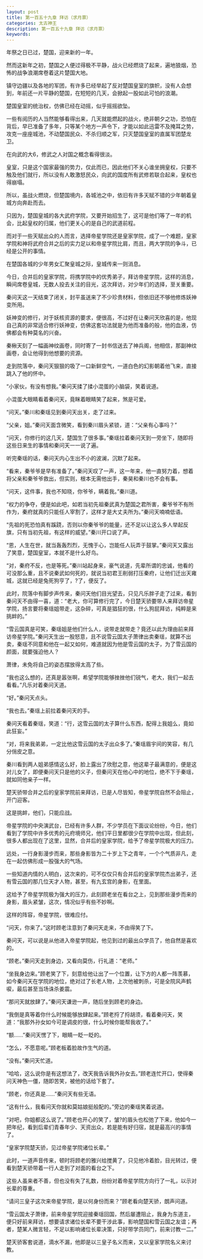```yaml
---
layout: post
title: 第一百五十九章 拜访（求月票）
categories: 太古神王
description: 第一百五十九章 拜访（求月票）
keywords:
---
```


年祭之日已过，楚国，迎来新的一年。

然而这新年之初，楚国之人便过得极不平静，战火已经燃烧了起来，遍地狼烟，恐怖的战争浪潮席卷着这片楚国大地。

镇守边疆以及各地的军团，有许多已经举起了反对楚国皇室的旗帜，没有人会想到，年前还一片平静的楚国，在短短的几天，会掀起一股如此可怕的浪潮。

楚国皇室的统治权，仿佛已经在动摇，似乎摇摇欲坠。

一些有阅历的人当然能够看得出来，几天就能燃起的战火，绝非朝夕之功，恐怕在背后，早已准备了多年，只等某个地方一声令下，才能以如此迅雷不及掩耳之势，攻克一座座城池，不动楚国民众、不杀归顺之军，只灭楚国皇室的直属军团楚龙卫。

在向武的大6，修武之人对国之概念看得很淡。

皇室，只是这个国家最强的势力，仅此而已，因此他们不关心谁坐拥皇权，只要不触及他们就行，所以没有人敢激怒民众，向武的国度所有武修若联合起来，皇权也得崩塌。

所以，虽战火燃烧，但楚国境内，各城池之中，依旧有许多天赋不错的少年朝着皇城方向奔赴而去。

只因为，楚国皇城的各大武府学院，又要开始招生了，这可是他们等了一年的机会，比起皇权的归属，他们更关心的是自己的武道前程。

而对于一些天赋出众的人而言，选择帝星学院还是皇家学院，成了一个难题，皇家学院和神将武府合并之后的实力足以和帝星学院比肩，而且，两大学院的争斗，已经是公开的事情。

在楚国各城的少年男女汇聚皇城之际，皇城传来一则消息。

今日，合并后的皇家学院，将携学院中的优秀弟子，拜访帝星学院，这样的消息，瞬间席卷皇城，无数人投去关注的目光，这次拜访，对少年们的选择，至关重要。

秦问天这一天结束了闭关，封平虽送来了不少珍贵材料，但依旧还不够他修炼妖神变所用。

妖神变的修行，对于妖核资源的要求，便很高，不过好在让秦问天欣喜的是，他现自己真的非常适合修行妖神变，仿佛这套功法就是为他而准备的般，他的血液，仿佛都会有种莫名的兴奋。

秦楸天刻了一幅画神纹画卷，同时寄了一封书信送去了神兵阁，他相信，那副神纹画卷，会让他得到他想要的资源。

走到院落中，秦问天狠狠的吸了一口新鲜空气，一道白色的幻影朝着他飞来，直接跳入了他的怀中。

“小家伙，有没有想我。”秦问天揉了揉小混蛋的小脑袋，笑着说道。

小混蛋大眼睛看着秦问天，竟眯着眼睛笑了起来，煞是可爱。

“问天。”秦川和秦瑶见到秦问天出关，走了过来。

“父亲，姐。”秦问天面含微笑，看到秦川眉头紧锁，道：“父亲有心事吗？”

“问天，你修行的这几天，楚国生了很多事。”秦瑶拉着秦问天到一旁坐下，随即将这些日来生的事情和秦问天一一说了遍。

听完秦瑶的话，秦问天内心生出不小的波澜，沉默了起来。

“看来，秦爷爷是早有准备了。”秦问天叹了一声，这一年来，他一直努力着，想着将父亲和秦爷爷救出，但实则，根本无需他出手，秦昊和秦川也不会有事。

“问天，这件事，我也不知晓，你爷爷，瞒着我。”秦川道。

“权力的争夺，便是如此吧，如若当初先祖秦武真为楚国之君所害，秦爷爷不有所作为，秦府就真的只能任人宰割了，这样才是大丈夫所为。”秦问天喃喃低语。

“先祖的死恐怕真有蹊跷，否则以你秦爷爷的能量，还不足以让这么多人举起反旗，只有当初先祖，有这样的威望。”秦川开口说了声。

“恩，人生在世，就当轰轰烈烈，无愧于心，岂能任人玩弄于鼓掌。”秦问天又露出了笑意，楚国皇室，本就不是什么好鸟。

“对，秦府不反，也是等死。”秦川站起身来，豪气说道，先辈所谓的忠诚，他看的可没那么重，且不说秦武如何死的，就说当初君王削弱打压秦府，让他们迁出天雍城，这就已经是兔死狗亨了，?了，便反了。

此时，院落中有脚步声传来，秦问天他们目光望去，只见凡乐胖子走了过来，看到秦问天不由得一喜，道：“老大，你可算修行完了，今日楚天骄要带人来拜访帝星学院，扬言要将秦瑶姐带走，这杂碎，可真是猖狂的很，什么狗屁拜访，纯粹是来挑衅的。”

“雪云国真是可笑，秦瑶姐是他们什么人，说带走就带走？竟还以此为理由前来拜访帝星学院。”秦问天生出一股怒意，且不说雪云国太子萧律出卖秦瑶，就算不出卖，秦瑶不同意和他在一起又如何，难道就因为他是雪云国的太子，为了雪云国的颜面，就要强迫他人？

萧律，未免将自己的姿态摆放得太高了些。

“我也这么想的，还真是嚣张啊，希望学院能够挫挫他们锐气，老大，我们一起去看看。”凡乐对着秦问天道。

“好。”秦问天点头。

“我也去。”秦瑶上前拉着秦问天的手。

秦问天看着秦瑶，笑道：“行，这雪云国的太子算什么东西，配得上我姐么，竟如此狂妄。”

“对，将来我弟弟，一定比他这雪云国的太子出众多了。”秦瑶眉宇间的笑容，有几分俏皮之意。

秦川看到两人姐弟感情这么好，脸上露出了欣慰之意，他这辈子最满意的，便是这对儿女了，即便秦问天只是他的义子，但秦问天在他心中的地位，绝不下于秦瑶，就如同他亲子一样。

楚天骄带合并之后的皇家学院前来拜访，已是人尽皆知，帝星学院自然不会阻止，开门迎客。

这是挑衅，他们，只能应战。

帝星学院的中央演武台，已经有许多人群，不少学员在下面议论纷纷，今日，他们看到了学院中许多优秀的元府境师兄，他们平日里都很少在学院中出现，但此刻，很多人都出现在了这里，显然，合并后的皇家学院，给予了帝星学院极大的压力。

远处，一行身影漫步而来，那些身影皆为二十岁上下之青年，一个个气质非凡，走在一起仿佛形成一股强大的气场。

一些知道内情的人明白，这次来的，可不仅仅只有合并后的皇家学院杰出弟子，还有雪云国的那几位天才人物，甚至，有九玄宫的身影，在里面。

这给予了帝星学院极为强大的压力，此刻顾老坐在看台之上，见到那些漫步而来的身影，眉头紧皱，这次，情况似乎有些不妙啊。

这样的阵容，帝星学院，很难应付。

“问天，你来了。”这时顾老注意到了秦问天走来，不由得笑了下。

秦问天，可以说是从他进入帝星学院起，他见到过的最出众学员了，他自然是喜欢的。

“顾老。”秦问天走到身边，又看向莫伤，行礼道：“老师。”

“坐我身边来。”顾老笑了下，刻意给他让出了一个位置，让下方的人都一阵羡慕，如今秦问天在学院的地位，绝对过了长老人物，上次他被刺杀，可是全院风声鹤唳，最后甚至当场诛杀姜震。

“那问天就放肆了。”秦问天谦逊一声，随后坐到顾老的身边。

“我倒是真等着你什么时候能够放肆起来。”顾老捋了捋胡须，看着秦问天，笑道：“我那外孙女如今可是调皮的很，什么时候你能帮我收了。”

“额……”秦问天愣了下，眼睛一眨一眨的。

“怎么，不愿意呢。”顾老板着脸故作生气的道。

“没有。”秦问天忙道。

“哈哈，这么说你是有这想法了，改天我告诉我外孙女去。”顾老连忙开口，使得秦问天神色一僵，随即苦笑，被他的话给下套了。

“顾老，你还真是……”秦问天有些无语。

“这有什么，我看问天你就和莫姑娘挺般配的。”旁边的秦瑶笑着说道。

“对吧，你姐都这么说了。”顾老也开心的笑了，皱?的眉头也松弛了下来，他如今一把年纪，看到后辈们青春年少、天资出众，若是能有好归宿，就是最高兴的事情了。

“皇家学院楚天骄，见过帝星学院诸位长辈。”

此时，一道声音传来，顿时将顾老的雅兴给搅黄了，只见他冷着脸，目光转过，便看到楚天骄带着一行人走到了对面的看台之下。

这些人虽来者不善，但也没有失了礼数，纷纷对着帝星学院方向行了一礼，以示对长辈的尊重。

“请问三皇子这次来帝星学院，是以何身份而来？”顾老看向楚天骄，朗声问道。

“雪云国太子萧律，前来帝星学院迎接秦瑶回国，然后屡遭阻止，我身为东道主，便只好前来拜访，想要请求诸位长辈不要干涉此事，影响楚国和雪云国之友谊；再者，楚某人微言轻，不足以影响诸位长辈决策，只好带学员同门，前来讨教一二。”

楚天骄客套说道，滴水不漏，他即是以三皇子名义而来，又以皇家学院名义来讨教。
